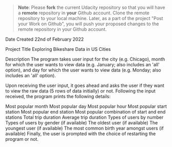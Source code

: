 >**Note**: Please **fork** the current Udacity repository so that you will have a **remote** repository in **your** Github account. Clone the remote repository to your local machine. Later, as a part of the project "Post your Work on Github", you will push your proposed changes to the remote repository in your Github account.

Date Created
22nd of February 2022

Project Title
Exploring Bikeshare Data in US Cities

Description
The program takes user input for the city (e.g. Chicago), month for which the user wants to view data (e.g. January; also includes an 'all' option), and day for which the user wants to view data (e.g. Monday; also includes an 'all' option).

Upon receiving the user input, it goes ahead and asks the user if they want to view the raw data (5 rows of data initially) or not. Following the input received, the program prints the following details:

Most popular month Most popular day Most popular hour Most popular start station Most popular end station Most popular combination of start and end stations Total trip duration Average trip duration Types of users by number Types of users by gender (if available) The oldest user (if available) The youngest user (if available) The most common birth year amongst users (if available) Finally, the user is prompted with the choice of restarting the program or not.
